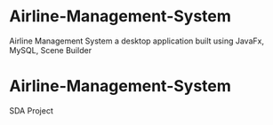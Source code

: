 # Airline-Management-System
Airline Management System a desktop application built using JavaFx, MySQL, Scene Builder
# Airline-Management-System

SDA Project